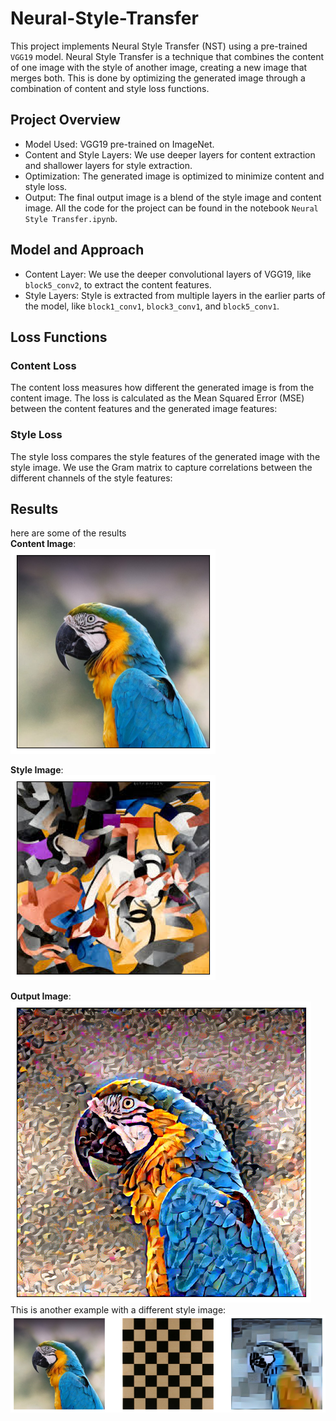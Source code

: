 # Neural-Style-Transfer
This project implements Neural Style Transfer (NST) using a pre-trained `VGG19` model.
Neural Style Transfer is a technique that combines the content of one image with the style of another image, creating a new image that merges both.
This is done by optimizing the generated image through a combination of content and style loss functions.

## Project Overview
 * Model Used: VGG19 pre-trained on ImageNet.
 * Content and Style Layers: We use deeper layers for content extraction and shallower layers for style extraction.
 * Optimization: The generated image is optimized to minimize content and style loss.
 * Output: The final output image is a blend of the style image and content image.
All the code for the project can be found in the notebook `Neural Style Transfer.ipynb`.



## Model and Approach

 * Content Layer: We use the deeper convolutional layers of VGG19, like `block5_conv2`, to extract the content features.
 * Style Layers: Style is extracted from multiple layers in the earlier parts of the model, like `block1_conv1`, `block3_conv1`, and `block5_conv1`.

## Loss Functions
### Content Loss
The content loss measures how different the generated image is from the content image. The loss is calculated as the Mean Squared Error (MSE) between the content features and the generated image features:

### Style Loss
The style loss compares the style features of the generated image with the style image. We use the Gram matrix to capture correlations between the different channels of the style features:

## Results
here are some of the results <br>
**Content Image**:<br>
![content](images/content.png)


**Style Image**:<br>
![style](images/style_1.png)

**Output Image**:<br>
![res](images/generated.png)
<br>
This is another example with a different style image:<br>
![res](images/result.png)


